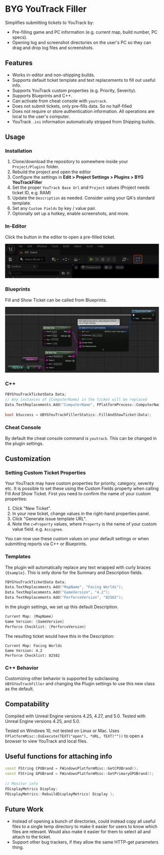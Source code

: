 # BYG YouTrack Filler

Simplifies submitting tickets to YouTrack by:
* Pre-filling game and PC information (e.g. current map, build number, PC specs).
* Opening log and screenshot directories on the user's PC so they can drag and drop log files and screenshots.

## Features

* Works in-editor and non-shipping builds.
* Supports default ticket template and text replacements to fill out useful info.
* Supports YouTrack custom properties (e.g. Priority, Severity).
* Supports Blueprints and C++.
* Can activate from cheat console with `youtrack`.
* Does not submit tickets, only pre-fills data. So no half-filled
* Does not require or store authentication information. All operations are local to the user's computer.
* YouTrack `.ini` information automatically stripped from Shipping builds.

## Usage

### Installation

1. Clone/download the repository to somewhere inside your `Project/Plugins` folder.
2. Rebuild the project and open the editor
3. Configure the settings in **Edit > Project Settings > Plugins > BYG YouTrackFiller**
4. Set the proper `YouTrack Base Url` and `Project` values (Project needs ticket ID, e.g. RAM)
5. Update the `Description` as needed. Consider using your QA's standard template. 
6. Set any `Custom Fields` by key / value pair.
7. Optionally set up a hotkey, enable screenshots, and more.

### In-Editor

Click the button in the editor to open a pre-filled ticket.

![](Resources/editor-button.jpg)

### Blueprints

Fill and Show Ticket can be called from Blueprints.

![](Resources/example-blueprint.jpg)

### C++

```c++
FBYGYouTrackTicketData Data;
// Any instances of {ComputerName} in the ticket will be replaced
Data.TextReplacements.Add("ComputerName", FPlatformProcess::ComputerName());

bool bSuccess = UBYGYouTrackFillerStatics::FillAndShowTicket(Data);
```

### Cheat Console

By default the cheat console command is `youtrack`. This can be changed in the plugin settings.

## Customization

### Setting Custom Ticket Properties

Your YouTrack may have custom properties for priority, category, severity etc. It is possible to set these using the
Custom Fields property when calling Fill And Show Ticket. First you need to confirm the name of your custom properties:

1. Click "New Ticket".
2. In your new ticket, change values in the right-hand properties panel.
3. Click "Generate issue template URL".
4. Note the `c=Property` values, where `Property` is the name of your custom value field. e.g. `Assignee`.

You can now use these custom values on your default settings or when submitting reports via C++ or Blueprints.

### Templates

The plugin will automatically replace any text wrapped with curly braces `{Example}`. This is only done for the Summary and Description fields.

```c++
FBYGYouTrackTicketData Data;
Data.TextReplacements.Add("MapName", "Facing Worlds");
Data.TextReplacements.Add("GameVersion", "4.2");
Data.TextReplacements.Add("PerforceVersion", "82582");
```

In the plugin settings, we set up this default Description.
```c++
Current Map: {MapName}
Game Version: {GameVersion}
Perforce Checklist: {PerforceVersion}
```

The resulting ticket would have this in the Description:
```
Current Map: Facing Worlds
Game Version: 4.2
Perforce Checklist: 82582
```

### C++ Behavior

Customizing other behavior is supported by subclassing `UBYGYouTrackFiller` and changing the Plugin settings to use
this new class as the default.

## Compatability

Compiled with Unreal Engine versions 4.25, 4.27, and 5.0. Tested with Unreal Engine versions 4.25, and 5.0.

Tested on Windows 10, not tested on Linux or Mac. Uses `FPlatformMisc::OsExecute(TEXT("open"), *URL, TEXT(""))` to open
a browser to view YouTrack and local files.


## Useful functions for attaching info

```c++
const FString CPUBrand = FWindowsPlatformMisc::GetCPUBrand();
const FString GPUBrand = FWindowsPlatformMisc::GetPrimaryGPUBrand();

// Monitor info
FDisplayMetrics Display;
FDisplayMetrics::RebuildDisplayMetrics( Display );
```

## Future Work

* Instead of opening a bunch of directories, could instead copy all useful files to a single temp directory to make it
  easier for users to know which files are relevant. Would also make it easier for them to select all and attach to the
  ticket.
* Support other bug trackers, if they allow the same HTTP-get parameters thing.
